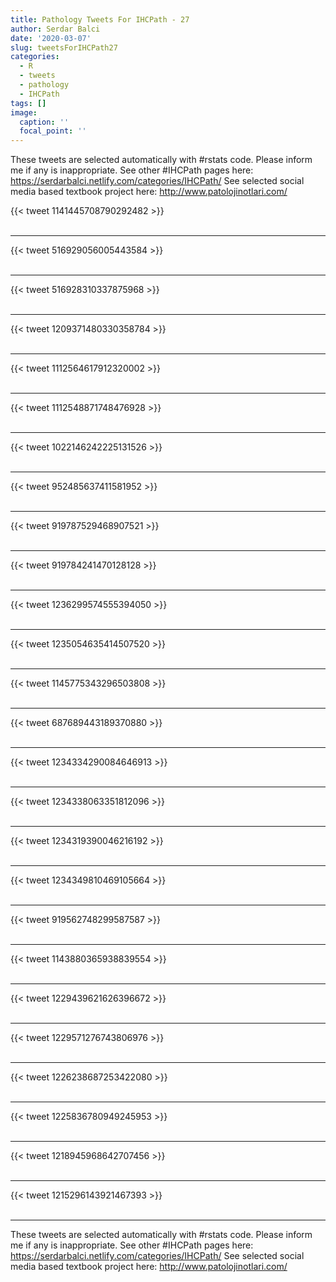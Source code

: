 ```yaml
---
title: Pathology Tweets For IHCPath - 27
author: Serdar Balci
date: '2020-03-07'
slug: tweetsForIHCPath27
categories:
  - R
  - tweets
  - pathology
  - IHCPath
tags: []
image:
  caption: ''
  focal_point: ''
---
```



These tweets are selected automatically with #rstats code. Please inform me if any is inappropriate.
See other #IHCPath pages here: https://serdarbalci.netlify.com/categories/IHCPath/ 
See selected social media based textbook project here: http://www.patolojinotlari.com/

{{< tweet 1141445708790292482 >}}
<br>
<br>
<hr>
{{< tweet 516929056005443584 >}}
<br>
<br>
<hr>
{{< tweet 516928310337875968 >}}
<br>
<br>
<hr>
{{< tweet 1209371480330358784 >}}
<br>
<br>
<hr>
{{< tweet 1112564617912320002 >}}
<br>
<br>
<hr>
{{< tweet 1112548871748476928 >}}
<br>
<br>
<hr>
{{< tweet 1022146242225131526 >}}
<br>
<br>
<hr>
{{< tweet 952485637411581952 >}}
<br>
<br>
<hr>
{{< tweet 919787529468907521 >}}
<br>
<br>
<hr>
{{< tweet 919784241470128128 >}}
<br>
<br>
<hr>
{{< tweet 1236299574555394050 >}}
<br>
<br>
<hr>
{{< tweet 1235054635414507520 >}}
<br>
<br>
<hr>
{{< tweet 1145775343296503808 >}}
<br>
<br>
<hr>
{{< tweet 687689443189370880 >}}
<br>
<br>
<hr>
{{< tweet 1234334290084646913 >}}
<br>
<br>
<hr>
{{< tweet 1234338063351812096 >}}
<br>
<br>
<hr>
{{< tweet 1234319390046216192 >}}
<br>
<br>
<hr>
{{< tweet 1234349810469105664 >}}
<br>
<br>
<hr>
{{< tweet 919562748299587587 >}}
<br>
<br>
<hr>
{{< tweet 1143880365938839554 >}}
<br>
<br>
<hr>
{{< tweet 1229439621626396672 >}}
<br>
<br>
<hr>
{{< tweet 1229571276743806976 >}}
<br>
<br>
<hr>
{{< tweet 1226238687253422080 >}}
<br>
<br>
<hr>
{{< tweet 1225836780949245953 >}}
<br>
<br>
<hr>
{{< tweet 1218945968642707456 >}}
<br>
<br>
<hr>
{{< tweet 1215296143921467393 >}}
<br>
<br>
<hr>


These tweets are selected automatically with #rstats code. Please inform me if any is inappropriate.
See other #IHCPath pages here: https://serdarbalci.netlify.com/categories/IHCPath/ 
See selected social media based textbook project here: http://www.patolojinotlari.com/
